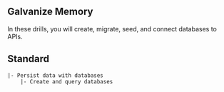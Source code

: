 ## Galvanize Memory

In these drills, you will create, migrate, seed, and connect databases to APIs.

## Standard

```
|- Persist data with databases
    |- Create and query databases
```
